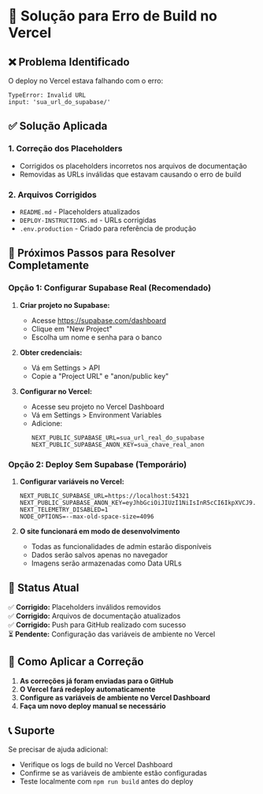 # 🚀 Solução para Erro de Build no Vercel

## ❌ Problema Identificado

O deploy no Vercel estava falhando com o erro:
```
TypeError: Invalid URL
input: 'sua_url_do_supabase/'
```

## ✅ Solução Aplicada

### 1. Correção dos Placeholders
- Corrigidos os placeholders incorretos nos arquivos de documentação
- Removidas as URLs inválidas que estavam causando o erro de build

### 2. Arquivos Corrigidos
- `README.md` - Placeholders atualizados
- `DEPLOY-INSTRUCTIONS.md` - URLs corrigidas
- `.env.production` - Criado para referência de produção

## 🔧 Próximos Passos para Resolver Completamente

### Opção 1: Configurar Supabase Real (Recomendado)

1. **Criar projeto no Supabase:**
   - Acesse https://supabase.com/dashboard
   - Clique em "New Project"
   - Escolha um nome e senha para o banco

2. **Obter credenciais:**
   - Vá em Settings > API
   - Copie a "Project URL" e "anon/public key"

3. **Configurar no Vercel:**
   - Acesse seu projeto no Vercel Dashboard
   - Vá em Settings > Environment Variables
   - Adicione:
     ```
     NEXT_PUBLIC_SUPABASE_URL=sua_url_real_do_supabase
     NEXT_PUBLIC_SUPABASE_ANON_KEY=sua_chave_real_anon
     ```

### Opção 2: Deploy Sem Supabase (Temporário)

1. **Configurar variáveis no Vercel:**
   ```
   NEXT_PUBLIC_SUPABASE_URL=https://localhost:54321
   NEXT_PUBLIC_SUPABASE_ANON_KEY=eyJhbGciOiJIUzI1NiIsInR5cCI6IkpXVCJ9.eyJpc3MiOiJzdXBhYmFzZS1kZW1vIiwicm9sZSI6ImFub24iLCJleHAiOjE5ODM4MTI5OTZ9.CRXP1A7WOeoJeXxjNni43kdQwgnWNReilDMblYTn_I0
   NEXT_TELEMETRY_DISABLED=1
   NODE_OPTIONS=--max-old-space-size=4096
   ```

2. **O site funcionará em modo de desenvolvimento**
   - Todas as funcionalidades de admin estarão disponíveis
   - Dados serão salvos apenas no navegador
   - Imagens serão armazenadas como Data URLs

## 🎯 Status Atual

✅ **Corrigido:** Placeholders inválidos removidos  
✅ **Corrigido:** Arquivos de documentação atualizados  
✅ **Corrigido:** Push para GitHub realizado com sucesso  
⏳ **Pendente:** Configuração das variáveis de ambiente no Vercel  

## 🔄 Como Aplicar a Correção

1. **As correções já foram enviadas para o GitHub**
2. **O Vercel fará redeploy automaticamente**
3. **Configure as variáveis de ambiente no Vercel Dashboard**
4. **Faça um novo deploy manual se necessário**

## 📞 Suporte

Se precisar de ajuda adicional:
- Verifique os logs de build no Vercel Dashboard
- Confirme se as variáveis de ambiente estão configuradas
- Teste localmente com `npm run build` antes do deploy